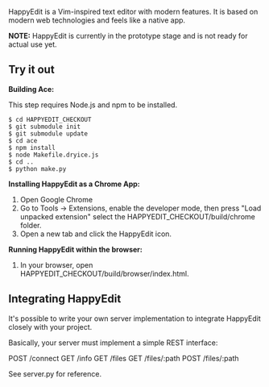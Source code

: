 HappyEdit is a Vim-inspired text editor with modern features. It is based on modern web technologies and feels like a native app.

**NOTE:** HappyEdit is currently in the prototype stage and is not ready for actual use yet.

Try it out
----------

**Building Ace:**

This step requires Node.js and npm to be installed.

```
$ cd HAPPYEDIT_CHECKOUT
$ git submodule init
$ git submodule update
$ cd ace
$ npm install
$ node Makefile.dryice.js
$ cd ..
$ python make.py
```

**Installing HappyEdit as a Chrome App:**

1. Open Google Chrome
2. Go to Tools -> Extensions, enable the developer mode, then press "Load unpacked extension" select the HAPPYEDIT_CHECKOUT/build/chrome folder.
3. Open a new tab and click the HappyEdit icon.

**Running HappyEdit within the browser:**

1. In your browser, open HAPPYEDIT_CHECKOUT/build/browser/index.html.

Integrating HappyEdit
---------------------

It's possible to write your own server implementation to integrate HappyEdit
closely with your project.

Basically, your server must implement a simple REST interface:

POST    /connect
GET     /info
GET     /files
GET     /files/:path
POST    /files/:path

See server.py for reference.

